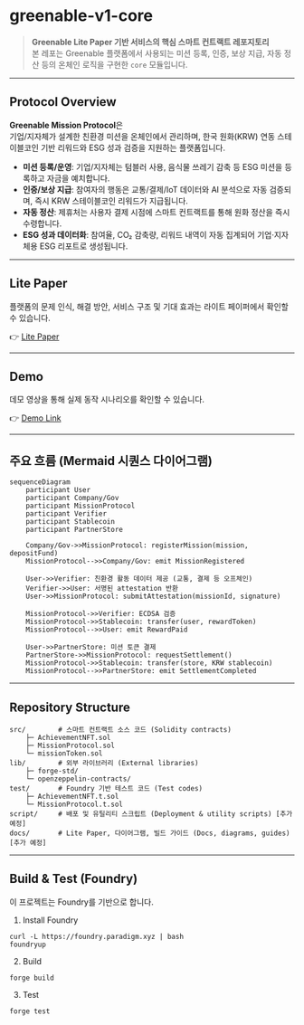 # greenable-v1-core

> **Greenable Lite Paper 기반 서비스의 핵심 스마트 컨트랙트 레포지토리**  
> 본 레포는 Greenable 플랫폼에서 사용되는 미션 등록, 인증, 보상 지급, 자동 정산 등의 온체인 로직을 구현한 `core` 모듈입니다.  

---

## Protocol Overview

**Greenable Mission Protocol**은  
기업/지자체가 설계한 친환경 미션을 온체인에서 관리하며, 한국 원화(KRW) 연동 스테이블코인 기반 리워드와 ESG 성과 검증을 지원하는 플랫폼입니다.  

- **미션 등록/운영**: 기업/지자체는 텀블러 사용, 음식물 쓰레기 감축 등 ESG 미션을 등록하고 자금을 예치합니다.  
- **인증/보상 지급**: 참여자의 행동은 교통/결제/IoT 데이터와 AI 분석으로 자동 검증되며, 즉시 KRW 스테이블코인 리워드가 지급됩니다.  
- **자동 정산**: 제휴처는 사용자 결제 시점에 스마트 컨트랙트를 통해 원화 정산을 즉시 수령합니다.  
- **ESG 성과 데이터화**: 참여율, CO₂ 감축량, 리워드 내역이 자동 집계되어 기업·지자체용 ESG 리포트로 생성됩니다.  

---

## Lite Paper
플랫폼의 문제 인식, 해결 방안, 서비스 구조 및 기대 효과는 라이트 페이퍼에서 확인할 수 있습니다.  

👉 [Lite Paper]()  

---

## Demo
데모 영상을 통해 실제 동작 시나리오를 확인할 수 있습니다.  

👉 [Demo Link]()  

---

## 주요 흐름 (Mermaid 시퀀스 다이어그램)

```mermaid
sequenceDiagram
    participant User
    participant Company/Gov
    participant MissionProtocol
    participant Verifier
    participant Stablecoin
    participant PartnerStore

    Company/Gov->>MissionProtocol: registerMission(mission, depositFund)
    MissionProtocol-->>Company/Gov: emit MissionRegistered

    User->>Verifier: 친환경 활동 데이터 제공 (교통, 결제 등 오프체인)
    Verifier->>User: 서명된 attestation 반환
    User->>MissionProtocol: submitAttestation(missionId, signature)

    MissionProtocol->>Verifier: ECDSA 검증
    MissionProtocol->>Stablecoin: transfer(user, rewardToken)
    MissionProtocol-->>User: emit RewardPaid

    User->>PartnerStore: 미션 토큰 결제
    PartnerStore->>MissionProtocol: requestSettlement()
    MissionProtocol->>Stablecoin: transfer(store, KRW stablecoin)
    MissionProtocol-->>PartnerStore: emit SettlementCompleted
```

---

## Repository Structure
```
src/        # 스마트 컨트랙트 소스 코드 (Solidity contracts)
    ├─ AchievementNFT.sol
    ├─ MissionProtocol.sol
    └─ missionToken.sol
lib/        # 외부 라이브러리 (External libraries)
    ├─ forge-std/
    └─ openzeppelin-contracts/
test/       # Foundry 기반 테스트 코드 (Test codes)
    ├─ AchievementNFT.t.sol
    └─ MissionProtocol.t.sol
script/     # 배포 및 유틸리티 스크립트 (Deployment & utility scripts) [추가 예정]
docs/       # Lite Paper, 다이어그램, 빌드 가이드 (Docs, diagrams, guides) [추가 예정]
```

---

## Build & Test (Foundry)

이 프로젝트는 Foundry를 기반으로 합니다.

1. Install Foundry
```
curl -L https://foundry.paradigm.xyz | bash
foundryup
```

2. Build
```
forge build
```

3. Test
```
forge test
```

